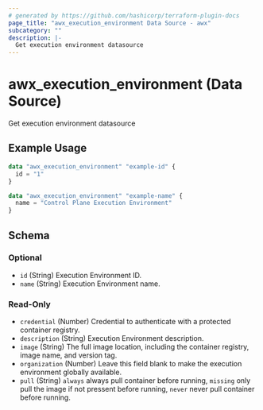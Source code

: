 ```yaml
---
# generated by https://github.com/hashicorp/terraform-plugin-docs
page_title: "awx_execution_environment Data Source - awx"
subcategory: ""
description: |-
  Get execution environment datasource
---
```


# awx_execution_environment (Data Source)

Get execution environment datasource

## Example Usage

```terraform
data "awx_execution_environment" "example-id" {
  id = "1"
}

data "awx_execution_environment" "example-name" {
  name = "Control Plane Execution Environment"
}
```

<!-- schema generated by tfplugindocs -->
## Schema

### Optional

- `id` (String) Execution Environment ID.
- `name` (String) Execution Environment name.

### Read-Only

- `credential` (Number) Credential to authenticate with a protected container registry.
- `description` (String) Execution Environment description.
- `image` (String) The full image location, including the container registry, image name, and version tag.
- `organization` (Number) Leave this field blank to make the execution environment globally available.
- `pull` (String) `always` always pull container before running, `missing` only pull the image if not pressent before running, `never` never pull container before running.
